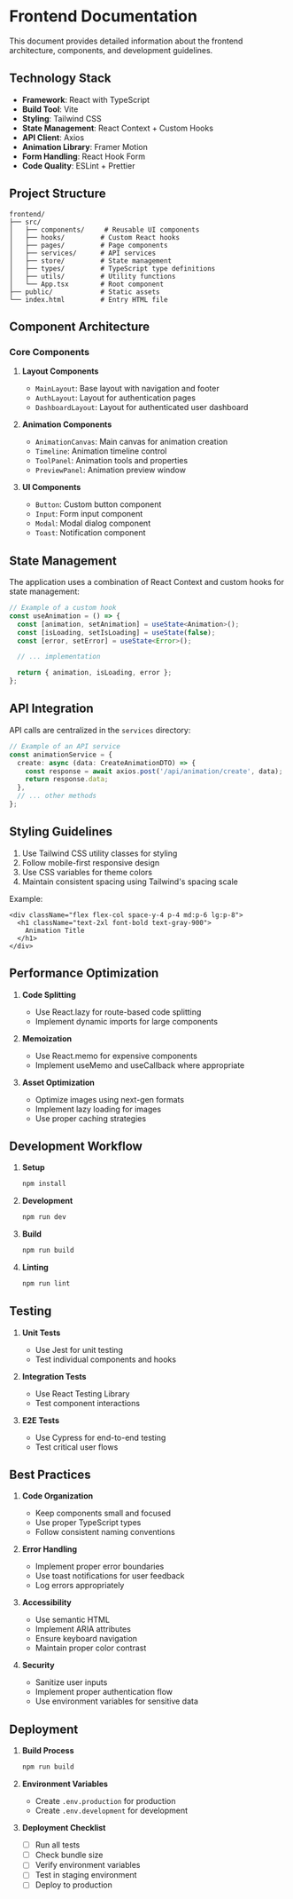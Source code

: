 # Frontend Documentation

This document provides detailed information about the frontend architecture, components, and development guidelines.

## Technology Stack

- **Framework**: React with TypeScript
- **Build Tool**: Vite
- **Styling**: Tailwind CSS
- **State Management**: React Context + Custom Hooks
- **API Client**: Axios
- **Animation Library**: Framer Motion
- **Form Handling**: React Hook Form
- **Code Quality**: ESLint + Prettier

## Project Structure

```
frontend/
├── src/
│   ├── components/     # Reusable UI components
│   ├── hooks/         # Custom React hooks
│   ├── pages/         # Page components
│   ├── services/      # API services
│   ├── store/         # State management
│   ├── types/         # TypeScript type definitions
│   ├── utils/         # Utility functions
│   └── App.tsx        # Root component
├── public/            # Static assets
└── index.html         # Entry HTML file
```

## Component Architecture

### Core Components

1. **Layout Components**
   - `MainLayout`: Base layout with navigation and footer
   - `AuthLayout`: Layout for authentication pages
   - `DashboardLayout`: Layout for authenticated user dashboard

2. **Animation Components**
   - `AnimationCanvas`: Main canvas for animation creation
   - `Timeline`: Animation timeline control
   - `ToolPanel`: Animation tools and properties
   - `PreviewPanel`: Animation preview window

3. **UI Components**
   - `Button`: Custom button component
   - `Input`: Form input component
   - `Modal`: Modal dialog component
   - `Toast`: Notification component

## State Management

The application uses a combination of React Context and custom hooks for state management:

```typescript
// Example of a custom hook
const useAnimation = () => {
  const [animation, setAnimation] = useState<Animation>();
  const [isLoading, setIsLoading] = useState(false);
  const [error, setError] = useState<Error>();

  // ... implementation

  return { animation, isLoading, error };
};
```

## API Integration

API calls are centralized in the `services` directory:

```typescript
// Example of an API service
const animationService = {
  create: async (data: CreateAnimationDTO) => {
    const response = await axios.post('/api/animation/create', data);
    return response.data;
  },
  // ... other methods
};
```

## Styling Guidelines

1. Use Tailwind CSS utility classes for styling
2. Follow mobile-first responsive design
3. Use CSS variables for theme colors
4. Maintain consistent spacing using Tailwind's spacing scale

Example:
```tsx
<div className="flex flex-col space-y-4 p-4 md:p-6 lg:p-8">
  <h1 className="text-2xl font-bold text-gray-900">
    Animation Title
  </h1>
</div>
```

## Performance Optimization

1. **Code Splitting**
   - Use React.lazy for route-based code splitting
   - Implement dynamic imports for large components

2. **Memoization**
   - Use React.memo for expensive components
   - Implement useMemo and useCallback where appropriate

3. **Asset Optimization**
   - Optimize images using next-gen formats
   - Implement lazy loading for images
   - Use proper caching strategies

## Development Workflow

1. **Setup**
   ```bash
   npm install
   ```

2. **Development**
   ```bash
   npm run dev
   ```

3. **Build**
   ```bash
   npm run build
   ```

4. **Linting**
   ```bash
   npm run lint
   ```

## Testing

1. **Unit Tests**
   - Use Jest for unit testing
   - Test individual components and hooks

2. **Integration Tests**
   - Use React Testing Library
   - Test component interactions

3. **E2E Tests**
   - Use Cypress for end-to-end testing
   - Test critical user flows

## Best Practices

1. **Code Organization**
   - Keep components small and focused
   - Use proper TypeScript types
   - Follow consistent naming conventions

2. **Error Handling**
   - Implement proper error boundaries
   - Use toast notifications for user feedback
   - Log errors appropriately

3. **Accessibility**
   - Use semantic HTML
   - Implement ARIA attributes
   - Ensure keyboard navigation
   - Maintain proper color contrast

4. **Security**
   - Sanitize user inputs
   - Implement proper authentication flow
   - Use environment variables for sensitive data

## Deployment

1. **Build Process**
   ```bash
   npm run build
   ```

2. **Environment Variables**
   - Create `.env.production` for production
   - Create `.env.development` for development

3. **Deployment Checklist**
   - [ ] Run all tests
   - [ ] Check bundle size
   - [ ] Verify environment variables
   - [ ] Test in staging environment
   - [ ] Deploy to production 
